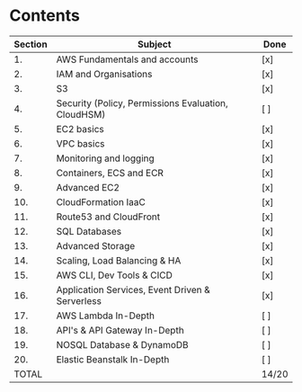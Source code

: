 # Contents

|Section | Subject                                        | Done  |
| -------- | -------                                        |-------|
| 1.| AWS Fundamentals and accounts                         |  [x]  |
| 2.| IAM and Organisations                                 |  [x]  |
| 3.| S3                                                    |  [x]  |
| 4.| Security (Policy, Permissions Evaluation, CloudHSM)   |  [ ]  |
| 5.| EC2 basics                                            |  [x]  |
| 6.| VPC basics                                            |  [x]  |
| 7.| Monitoring and logging                                |  [x]  |
| 8.| Containers, ECS and ECR                               |  [x]  |
| 9.| Advanced EC2                                          |  [x]  |
| 10.| CloudFormation IaaC                                  |  [x]  |
| 11.| Route53 and CloudFront                               |  [x]  |
| 12.| SQL Databases                                        |  [x]  |
| 13.| Advanced Storage                                     |  [x]  |
| 14.| Scaling, Load Balancing & HA                         |  [x]  |
| 15.| AWS CLI, Dev Tools & CICD                            |  [x]  |
| 16.| Application Services, Event Driven & Serverless      |  [x]  |
| 17.| AWS Lambda In-Depth                                  |  [ ]  |
| 18.| API's & API Gateway In-Depth                         |  [ ]  |
| 19.| NOSQL Database & DynamoDB                            |  [ ]  |
| 20.| Elastic Beanstalk In-Depth                           |  [ ]  |
|TOTAL|                                                     | 14/20 |
